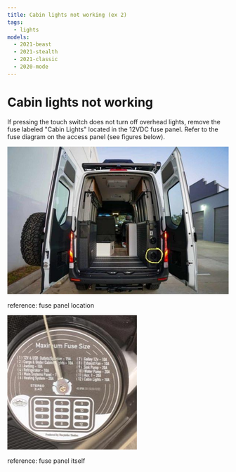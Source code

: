 ```yaml
---
title: Cabin lights not working (ex 2)
tags:
  - lights
models:
  - 2021-beast
  - 2021-stealth
  - 2021-classic
  - 2020-mode
---
```


# Cabin lights not working

If pressing the touch switch does not turn off overhead lights, remove the fuse labeled "Cabin Lights" located in the 12VDC fuse panel. Refer to the fuse diagram on the access panel (see figures below).

![Reference for fuse panel location](images/fuse-panel-location.jpg)

reference: fuse panel location

![Reference for fuse panel itself](images/fuse-panel.jpg)

reference: fuse panel itself
